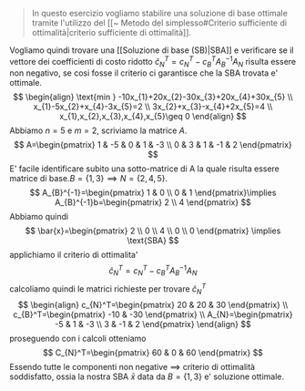 >In questo esercizio vogliamo stabilire una soluzione di base ottimale tramite l'utilizzo del [[~ Metodo del simplesso#Criterio sufficiente di ottimalità|criterio sufficiente di ottimalità]].

Vogliamo quindi trovare una [[Soluzione di base (SB)|SBA]] e verificare se il vettore dei coefficienti di costo ridotto $\hat{c}_{N}^T=c_{N}^T-c_{B}^TA_{B}^{-1}A_{N}$ risulta essere non negativo, se cosi fosse il criterio ci garantisce che la SBA trovata e' ottimale.
$$
\begin{align}
\text{min } -10x_{1}+20x_{2}-30x_{3}+20x_{4}+30x_{5} \\
x_{1}-5x_{2}+x_{4}-3x_{5}=2 \\
3x_{2}+x_{3}-x_{4}+2x_{5}=4 \\
x_{1},x_{2},x_{3},x_{4},x_{5}\geq 0
\end{align}
$$
Abbiamo $n=5$ e $m=2$, scriviamo la matrice $A$.
$$
A=\begin{pmatrix}
1 & -5 & 0 & 1 & -3 \\
0 & 3 & 1 & -1 & 2
\end{pmatrix}
$$
E' facile identificare subito una sotto-matrice di A la quale risulta essere matrice di base.$B=\{ 1,3 \}\implies N=\{ 2,4,5 \}$.
$$
A_{B}^{-1}=\begin{pmatrix}
1 & 0 \\
0 & 1
\end{pmatrix}\implies A_{B}^{-1}b=\begin{pmatrix}
2 \\
4
\end{pmatrix}
$$
Abbiamo quindi
$$
\bar{x}=\begin{pmatrix}
2 \\
0 \\
4 \\
0 \\
0
\end{pmatrix} \implies \text{SBA}
$$
applichiamo il criterio di ottimalita'
$$
\hat{c}_{N}^T=c_{N}^T-c_{B}^TA_{B}^{-1}A_{N}
$$
calcoliamo quindi le matrici richieste per trovare $\hat{c}_{N}^T$
$$
\begin{align}
c_{N}^T=\begin{pmatrix}
20 & 20 & 30
\end{pmatrix} \\
c_{B}^T=\begin{pmatrix}
-10 & -30
\end{pmatrix} \\
A_{N}=\begin{pmatrix}
-5 & 1 & -3 \\
3 & -1 & 2
\end{pmatrix}
\end{align}
$$
proseguendo con i calcoli otteniamo
$$
C_{N}^T=\begin{pmatrix}
60 & 0 & 60
\end{pmatrix}
$$
Essendo tutte le componenti non negative $\implies$ criterio di ottimalità soddisfatto, ossia la nostra SBA $\bar{x}$ data da $B=\{ 1,3 \}$ e' soluzione ottimale.